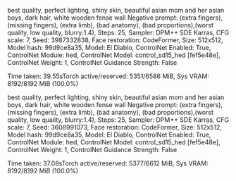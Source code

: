 best quality, perfect lighting, shiny skin, beautiful asian mom and her asian boys, dark hair, white wooden fense wall
Negative prompt: (extra fingers), (missing fingers), (extra limb), (bad anatomy), (bad proportions),(worst quality, low quality, blurry:1.4),
Steps: 25, Sampler: DPM++ SDE Karras, CFG scale: 7, Seed: 3987332838, Face restoration: CodeFormer, Size: 512x512, Model hash: 99d9ce8a35, Model: El Diablo, ControlNet Enabled: True, ControlNet Module: hed, ControlNet Model: control_sd15_hed [fef5e48e], ControlNet Weight: 1, ControlNet Guidance Strength: False

Time taken: 39.55sTorch active/reserved: 5351/6586 MiB, Sys VRAM: 8192/8192 MiB (100.0%)


best quality, perfect lighting, shiny skin, beautiful asian mom and her asian boys, dark hair, white wooden fense wall
Negative prompt: (extra fingers), (missing fingers), (extra limb), (bad anatomy), (bad proportions),(worst quality, low quality, blurry:1.4),
Steps: 25, Sampler: DPM++ SDE Karras, CFG scale: 7, Seed: 3608991073, Face restoration: CodeFormer, Size: 512x512, Model hash: 99d9ce8a35, Model: El Diablo, ControlNet Enabled: True, ControlNet Module: hed, ControlNet Model: control_sd15_hed [fef5e48e], ControlNet Weight: 1, ControlNet Guidance Strength: False

Time taken: 37.08sTorch active/reserved: 5377/6612 MiB, Sys VRAM: 8192/8192 MiB (100.0%)